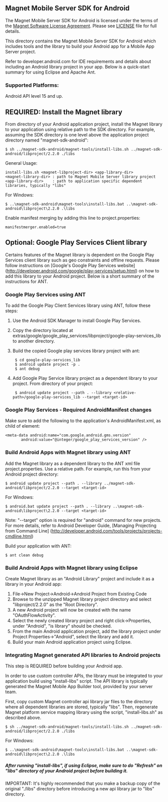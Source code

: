 ## Magnet Mobile Server SDK for Android

The Magnet Mobile Server SDK for Android is licensed under the terms of the [Magnet Software License Agreement](http://www.magnet.com/resources/tos.html).  Please see [LICENSE](LICENSE) file for full details.


This directory contains the Magnet Mobile Server SDK for Android which includes tools and the library to build your Android app for a Mobile App Server project.

Refer to  developer.android.com for IDE requirements and details about including an Android library project in your app. Below is a quick-start summary for using Eclipse and Apache Ant.

### Supported Platforms:
Android API level 15 and up.

## REQUIRED: Install the Magnet library

From directory of your Android application project, install the Magnet library to your application using relative path to the SDK directory. For example, assuming the SDK directory is one level above the application project directory named "magnet-sdk-android":

    $ sh ../magnet-sdk-android/magnet-tools/install-libs.sh ../magnet-sdk-android/libproject/2.2.0 ./libs

General Usage:

    install-libs.sh <magnet-libproject-dir> <app-library-dir>
    <magnet-library-dir> : path to Magnet Mobile Server library project
    <app-library-dir>    : path to application specific dependent libraries, typically "libs"

For Windows:

    $ ..\magnet-sdk-android\magnet-tools\install-libs.bat ..\magnet-sdk-android\libproject\2.2.0 .\libs

Enable manifest merging by adding this line to project.properties:

    manifestmerger.enabled=true

## Optional: Google Play Services Client library

Certains features of the Magnet library is dependent on the Google Play Services client library such as geo constraints and offline requests. Please follow instructions on [Google's Google Play Services website] (http://developer.android.com/google/play-services/setup.html) on how to add this library to your Android project. Below is a short summary of the instructions for ANT.


### Google Play Services using ANT

To add the Google Play Client Services library using ANT, follow these steps:

1. Use the Android SDK Manager to install Google Play Services.
2. Copy the directory located at extras/google/google_play_services/libproject/google-play-services_lib to another directory.
3. Build the copied Google play services library project with ant:

        $ cd google-play-services_lib
        $ android update project -p .
        $ ant debug

4. Add Google Play Service library project as a dependent library to your project. From directory of your project:

        $ android update project --path . --library <relative-path>/google-play-services_lib --target <target-id>


### Google Play Services - Required AndroidManifest changes

Make sure to add the following to the application's AndroidManifest.xml, as child of <application> element:

    <meta-data android:name="com.google.android.gms.version"
           android:value="@integer/google_play_services_version" />

### Build Android Apps with Magnet library using ANT

Add the Magnet library as a dependent library to the ANT xml file project.properties. Use a relative path. For example, run this from your Android project directory:

    $ android update project --path . --library ../magnet-sdk-android/libproject/2.2.0 --target <target-id>

For Windows:

    $ android.bat update project --path . --library ..\magnet-sdk-android\libproject\2.2.0 --target <target-id>

Note: "--target" option is required for "android" command for new projects. For more details, refer to Android Developer Guide, [Managing Projecting from Command Line] (http://developer.android.com/tools/projects/projects-cmdline.html)


Build your application with ANT:

    $ ant clean debug


### Build Android Apps with Magnet library using Eclipse

Create Magnet library as an "Android Library" project and include it as a library in your Android app:

1. File->New Project->Android->Android Project from Existing Code
2. Browse to the unzipped Magnet library project directory and select "libproject/2.2.0" as the "Root Directory".
3. A new Android project will now be created with the name "OAuthFlowActivity".
4. Select the newly created library project and right click->Properties, under "Android", "is library" should be checked.
5. From the main Android application project, add the library project under Project Properties->"Android", select the library and add it.
6. Build your main Android application project using Eclipse.


### Integrating Magnet generated API libraries to Android projects

This step is REQUIRED before building your Android app.

In order to use custom controller APIs, the library must be integrated to your application build using "install-libs" script. The API library is typically generated the Magnet Mobile App Builder tool, provided by your server team.

First, copy custom Magnet controller api library jar files to the directory where all dependent libraries are stored, typically "libs". Then, regenerate Magnet platform service mapping library using the script, "install-libs.sh" as described above.

    $ sh ../magnet-sdk-android/magnet-tools/install-libs.sh ../magnet-sdk-android/libproject/2.2.0 ./libs

For Windows:

    $ ..\magnet-sdk-android\magnet-tools\install-libs.bat ..\magnet-sdk-android\libproject\2.2.0 .\libs

##### After running "install-libs", if using Eclipse, make sure to do "Refresh" on "libs" directory of your Android project before building it.

IMPORTANT: It's highly recommended that you make a backup copy of the original "./libs" directory before introducing a new api library jar to "libs" directory.


